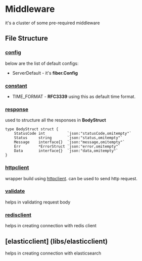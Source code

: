 # Middleware

it's a cluster of some pre-required middleware
## File Structure

### [config](configs/)

below are the list of default configs:

- ServerDefault - it's **fiber.Config**

### [constant](constants/)

- TIME_FORMAT - **RFC3339** using this as default time format.
### [response](libs/response)

used to structure all the responses in **BodyStruct**

```
type BodyStruct struct {
	StatusCode int          `json:"statusCode,omitempty"`
	Status     string       `json:"status,omitempty"`
	Message    interface{}  `json:"message,omitempty"`
	Err        *ErrorStruct `json:"error,omitempty"`
	Data       interface{}  `json:"data,omitempty"`
}
```

### [httpclient](libs/httpclient)

wrapper build using [httpclient](https://github.com/rohanraj7316/httpclient). can be used to send http request.

### [validate](libs/validate)

helps in validating request body

### [redisclient](libs/redisclient)

helps in creating connection with redis client

## [elasticclient] (libs/elasticclient)

helps in creating connection with elasticsearch